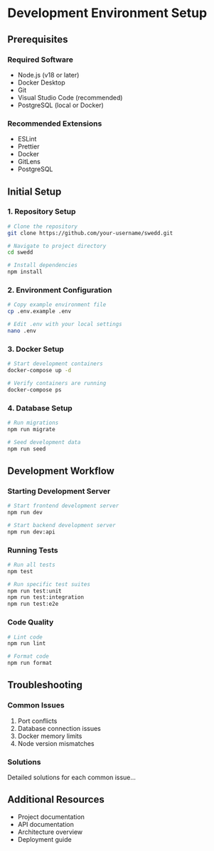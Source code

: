 # Development Environment Setup

## Prerequisites

### Required Software
- Node.js (v18 or later)
- Docker Desktop
- Git
- Visual Studio Code (recommended)
- PostgreSQL (local or Docker)

### Recommended Extensions
- ESLint
- Prettier
- Docker
- GitLens
- PostgreSQL

## Initial Setup

### 1. Repository Setup
```bash
# Clone the repository
git clone https://github.com/your-username/swedd.git

# Navigate to project directory
cd swedd

# Install dependencies
npm install
```

### 2. Environment Configuration
```bash
# Copy example environment file
cp .env.example .env

# Edit .env with your local settings
nano .env
```

### 3. Docker Setup
```bash
# Start development containers
docker-compose up -d

# Verify containers are running
docker-compose ps
```

### 4. Database Setup
```bash
# Run migrations
npm run migrate

# Seed development data
npm run seed
```

## Development Workflow

### Starting Development Server
```bash
# Start frontend development server
npm run dev

# Start backend development server
npm run dev:api
```

### Running Tests
```bash
# Run all tests
npm test

# Run specific test suites
npm run test:unit
npm run test:integration
npm run test:e2e
```

### Code Quality
```bash
# Lint code
npm run lint

# Format code
npm run format
```

## Troubleshooting

### Common Issues
1. Port conflicts
2. Database connection issues
3. Docker memory limits
4. Node version mismatches

### Solutions
Detailed solutions for each common issue...

## Additional Resources
- Project documentation
- API documentation
- Architecture overview
- Deployment guide

